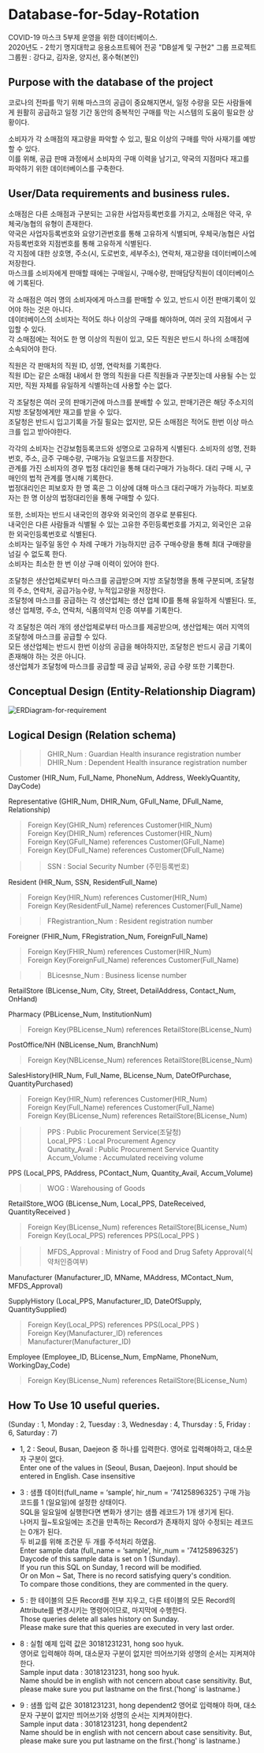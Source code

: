 # Database-for-5day-Rotation
COVID-19 마스크 5부제 운영을 위한 데이터베이스.   
2020년도 - 2학기 명지대학교 응용소프트웨어 전공 "DB설계 및 구현2" 그룹 프로젝트   
그룹원 : 강다교, 김자윤, 양지선, 홍수혁(본인)

## Purpose with the database of the project
코로나의 전파를 막기 위해 마스크의 공급이 중요해지면서, 일정 수량을 모든 사람들에게 원활히 공급하고 일정 기간 동안의 중복적인 구매를 막는 시스템의 도움이 필요한 상황이다.   

소비자가 각 소매점의 재고량을 파악할 수 있고, 필요 이상의 구매를 막아 사재기를 예방할 수 있다.   
이를 위해, 공급 판매 과정에서 소비자의 구매 이력을 남기고, 약국의 지점마다 재고를 파악하기 위한 데이터베이스를 구축한다.

## User/Data requirements and business rules.
소매점은 다른 소매점과 구분되는 고유한 사업자등록번호를 가지고, 소매점은 약국, 우체국/농협의 유형이 존재한다.   
약국은 사업자등록번호와 요양기관번호를 통해 고유하게 식별되며, 우체국/농협은 사업자등록번호와 지점번호를 통해 고유하게 식별된다.   
각 지점에 대한 상호명, 주소(시, 도로번호, 세부주소), 연락처, 재고량을 데이터베이스에 저장한다.   
마스크를 소비자에게 판매할 때에는 구매일시, 구매수량, 판매담당직원이 데이터베이스에 기록된다.   

각 소매점은 여러 명의 소비자에게 마스크를 판매할 수 있고, 반드시 이전 판매기록이 있어야 하는 것은 아니다.   
데이터베이스의 소비자는 적어도 하나 이상의 구매를 해야하며, 여러 곳의 지점에서 구입할 수 있다.   
각 소매점에는 적어도 한 명 이상의 직원이 있고, 모든 직원은 반드시 하나의 소매점에 소속되어야 한다.   

직원은 각 판매처의 직원 ID, 성명, 연락처를 기록한다.   
직원 ID는 같은 소매점 내에서 한 명의 직원을 다른 직원들과 구분짓는데 사용될 수는 있지만, 직원 자체를 유일하게 식별하는데 사용할 수는 없다.   

각 조달청은 여러 곳의 판매기관에 마스크를 분배할 수 있고, 판매기관은 해당 주소지의 지방 조달청에게만 재고를 받을 수 있다.   
조달청은 반드시 입고기록을 가질 필요는 없지만, 모든 소매점은 적어도 한번 이상 마스크를 입고 받아야한다.   

각각의 소비자는 건강보험등록코드와 성명으로 고유하게 식별된다. 소비자의 성명, 전화번호, 주소, 금주 구매수량, 구매가능 요일코드를 저장한다.   
관계를 가진 소비자의 경우 법정 대리인을 통해 대리구매가 가능하다. 대리 구매 시, 구매인의 법적 관계를 명시해 기록한다.   
법정대리인은 피보호자 한 명 혹은 그 이상에 대해 마스크 대리구매가 가능하다. 피보호자는 한 명 이상의 법정대리인을 통해 구매할 수 있다.   

또한, 소비자는 반드시 내국인의 경우와 외국인의 경우로 분류된다.   
내국인은 다른 사람들과 식별될 수 있는 고유한 주민등록번호를 가지고, 외국인은 고유한 외국인등록번호로 식별된다.   
소비자는 일주일 동안 수 차례 구매가 가능하지만 금주 구매수량을 통해 최대 구매량을 넘길 수 없도록 한다.   
소비자는 최소한 한 번 이상 구매 이력이 있어야 한다.   

조달청은 생산업체로부터 마스크를 공급받으며 지방 조달청명을 통해 구분되며, 조달청의 주소, 연락처, 공급가능수량, 누적입고량을 저장한다.   
조달청에 마스크를 공급하는 각 생산업체는 생산 업체 ID를 통해 유일하게 식별된다. 또, 생산 업체명, 주소, 연락처, 식품의약처 인증 여부를 기록한다.    

각 조달청은 여러 개의 생산업체로부터 마스크를 제공받으며, 생산업체는 여러 지역의 조달청에 마스크를 공급할 수 있다.   
모든 생산업체는 반드시 한번 이상의 공급을 해야하지만, 조달청은 반드시 공급 기록이 존재해야 하는 것은 아니다.   
생산업체가 조달청에 마스크를 공급할 때 공급 날짜와, 공급 수량 또한 기록한다.   

## Conceptual Design (Entity-Relationship Diagram)
![ERDiagram-for-requirement](https://user-images.githubusercontent.com/63241308/105463347-475c0580-5cd3-11eb-8d1c-a9df165e1e9b.jpg)

## Logical Design (Relation schema)

>>GHIR_Num : Guardian Health insurance registration number   
>>DHIR_Num : Dependent Health insurance registration number

Customer (HIR_Num, Full_Name, PhoneNum, Address, WeeklyQuantity, DayCode)   

Representative (GHIR_Num, DHIR_Num, GFull_Name, DFull_Name, Relationship)   
>Foreign Key(GHIR_Num) references Customer(HIR_Num)   
>Foreign Key(DHIR_Num) references Customer(HIR_Num)   
>Foreign Key(GFull_Name) references Customer(GFull_Name)   
>Foreign Key(DFull_Name) references Customer(DFull_Name)   

>>SSN : Social Security Number (주민등록번호)   

Resident (HIR_Num, SSN, ResidentFull_Name)   
>Foreign Key(HIR_Num) references Customer(HIR_Num)   
>Foreign Key(ResidentFull_Name) references Customer(Full_Name)

>>FRegistrantion_Num : Resident registration number   

Foreigner (FHIR_Num, FRegistration_Num, ForeignFull_Name)   
>Foreign Key(FHIR_Num) references Customer(HIR_Num)   
>Foreign Key(ForeignFull_Name) references Customer(Full_Name)   

>>BLicesnse_Num : Business license number   

RetailStore (BLicense_Num, City, Street, DetailAddress, Contact_Num, OnHand)   

Pharmacy (PBLicense_Num, InstitutionNum)   
>Foreign Key(PBLicense_Num) references RetailStore(BLicense_Num)   

PostOffice/NH (NBLicense_Num, BranchNum)   
>Foreign Key(NBLicense_Num) references RetailStore(BLicense_Num)   

SalesHistory(HIR_Num, Full_Name, BLicense_Num, DateOfPurchase, QuantityPurchased)   
>Foreign Key(HIR_Num) references Customer(HIR_Num)   
>Foreign Key(Full_Name) references Customer(Full_Name)   
>Foreign Key(BLicense_Num) references RetailStore(BLicense_Num)   

>>PPS : Public Procurement Service(조달청)   
>>Local_PPS : Local Procurement Agency   
>>Qunatity_Avail : Public Procurement Service Quantity   
>>Accum_Volume : Accumulated receiving volume   

PPS (Local_PPS, PAddress, PContact_Num, Quantity_Avail, Accum_Volume)   
>>WOG : Warehousing of Goods   

RetailStore_WOG (BLicense_Num, Local_PPS, DateReceived, QuantityReceived )    
>Foreign Key(BLicense_Num) references RetailStore(BLicense_Num)   
>Foreign Key(Local_PPS) references PPS(Local_PPS )   

>>MFDS_Approval : Ministry of Food and Drug Safety Approval(식약처인증여부)   

Manufacturer (Manufacturer_ID, MName, MAddress, MContact_Num, MFDS_Approval)   

SupplyHistory (Local_PPS, Manufacturer_ID, DateOfSupply, QuantitySupplied)   
>Foreign Key(Local_PPS) references PPS(Local_PPS )   
>Foreign Key(Manufacturer_ID) references Manufacturer(Manufacturer_ID)   

Employee (Employee_ID, BLicense_Num, EmpName, PhoneNum, WorkingDay_Code)   
>Foreign Key(BLicense_Num) references RetailStore(BLicense_Num)

## How To Use 10 useful queries.
(Sunday : 1, Monday : 2, Tuesday : 3, Wednesday : 4, Thursday : 5, Friday : 6, Saturday : 7)   

- 1, 2 : Seoul, Busan, Daejeon 중 하나를 입력한다. 영어로 입력해야하고, 대소문자 구분이 없다.   
Enter one of the values in (Seoul, Busan, Daejeon). Input should be entered in English. Case insensitive   

- 3 : 샘플 데이터(full_name = ‘sample’, hir_num = '74125896325') 구매 가능 코드를 1 (일요일)에 설정한 상태이다.   
SQL을 일요일에 실행한다면 변화가 생기는 샘플 레코드가 1개 생기게 된다.   
나머지 월~토요일에는 조건을 만족하는 Record가 존재하지 않아 수정되는 레코드는 0개가 된다.   
두 비교를 위해 조건문 두 개를 주석처리 하였음.   
Enter sample data (full_name = ‘sample’, hir_num = '74125896325')   
Daycode of this sample data is set on 1 (Sunday).   
If you run this SQL on Sunday, 1 record will be modified.   
Or on Mon ~ Sat, There is no record satisfying query's condition.   
To compare those conditions, they are commented in the query.   

- 5 : 한 테이블의 모든 Record를 전부 지우고, 다른 테이블의 모든 Record의 Attribute를 변경시키는 명령어이므로, 마지막에 수행한다.   
Those queries delete all sales history on Sunday.   
Please make sure that this queries are executed in very last order.

- 8 : 실험 예제 입력 값은 30181231231, hong soo hyuk.   
영어로 입력해야 하며, 대소문자 구분이 없지만 띄어쓰기와 성명의 순서는 지켜져야한다.   
Sample input data : 30181231231, hong soo hyuk.   
Name should be in english with not cencern about case sensitivity. But, please make sure you put lastname on the first.('hong' is lastname.)   

- 9 : 샘플 입력 값은 30181231231, hong dependent2
영어로 입력해야 하며, 대소문자 구분이 없지만 띄어쓰기와 성명의 순서는 지켜져야한다.   
Sample input data : 30181231231, hong dependent2   
Name should be in english with not cencern about case sensitivity. But, please make sure you put lastname on the first.('hong' is lastname.)
